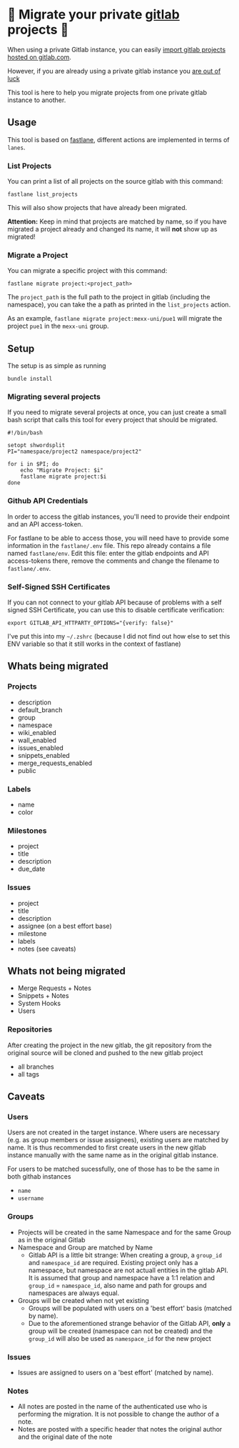 # 🤘 Migrate your private [gitlab](https://about.gitlab.com) projects 🤘

When using a private Gitlab instance, you can easily [import gitlab projects hosted on gitlab.com](http://doc.gitlab.com/ce/workflow/importing/import_projects_from_gitlab_com.html#project-importing-from-gitlab.com-to-your-private-gitlab-instance).

However, if you are already using a private gitlab instance you [are out of luck](http://feedback.gitlab.com/forums/176466-general/suggestions/4488044-add-import-export-functionality-for-projects?page=1&per_page=20)

This tool is here to help you migrate projects from one private gitlab instance to another. 

## Usage

This tool is based on [fastlane](https://fastlane.tools), different actions are implemented in terms of `lanes`.

### List Projects

You can print a list of all projects on the source gitlab with this command:

```
fastlane list_projects
```` 

This will also show projects that have already been migrated.

**Attention:** Keep in mind that projects are matched by name, so if you have migrated a project already and changed its name, it will **not** show up as migrated!

### Migrate a Project

You can migrate a specific project with this command:

```
fastlane migrate project:<project_path>
```

The `project_path` is the full path to the project in gitlab (including the namespace), you can take the a path as printed in the `list_projects` action. 

As an example, `fastlane migrate project:mexx-uni/pue1` will migrate the project `pue1` in the `mexx-uni` group.

## Setup

The setup is as simple as running

```
bundle install
```

### Migrating several projects

If you need to migrate several projects at once, you can just create a small bash script that calls this tool for every project that should be migrated. 

```
#!/bin/bash

setopt shwordsplit
PI="namespace/project2 namespace/project2"

for i in $PI; do
	echo "Migrate Project: $i"
	fastlane migrate project:$i
done
```

### Github API Credentials

In order to access the gitlab instances, you'll need to provide their endpoint and an API access-token.

For fastlane to be able to access those, you will need have to provide some information in the `fastlane/.env` file. 
This repo already contains a file named `fastlane/env`. Edit this file: enter the gitlab endpoints and API access-tokens there, remove the comments and change the filename to `fastlane/.env`.

### Self-Signed SSH Certificates

If you can not connect to your gitlab API because of problems with a self signed SSH Certificate, you can use this to disable certificate verification:

```export GITLAB_API_HTTPARTY_OPTIONS="{verify: false}"```

I've put this into my `~/.zshrc` (because I did not find out how else to set this ENV variable so that it still works in the context of fastlane)

## Whats being migrated

### Projects

* description
* default_branch
* group
* namespace
* wiki_enabled
* wall_enabled
* issues_enabled
* snippets_enabled
* merge_requests_enabled
* public

### Labels

* name
* color

### Milestones

* project
* title
* description
* due_date

### Issues

* project
* title
* description
* assignee (on a best effort base)
* milestone
* labels
* notes (see caveats)

## Whats not being migrated

* Merge Requests + Notes
* Snippets + Notes
* System Hooks
* Users

### Repositories

After creating the project in the new gitlab, the git repository from the original source will be cloned and pushed to the new gitlab project

* all branches
* all tags

## Caveats

### Users

Users are not created in the target instance. Where users are necessary (e.g. as group members or issue assignees), existing users are matched by name. It is thus recommended to first create users in the new gitlab instance manually with the same name as in the original gitlab instance.

For users to be matched sucessfully, one of those has to be the same in both githab instances

* `name`
* `username`

### Groups

* Projects will be created in the same Namespace and for the same Group as in the original Gitlab
* Namespace and Group are matched by Name
  * Gitlab API is a little bit strange: When creating a group, a `group_id` and `namespace_id` are required. Existing project only has a namespace, but namespace are not actuall entities in the gitlab API. It is assumed that group and namespace have a 1:1 relation and `group_id` = `namespace_id`, also name and path for groups and namespaces are always equal. 
* Groups will be created when not yet existing
  * Groups will be populated with users on a 'best effort' basis (matched by name).
  * Due to the aforementioned strange behavior of the Gitlab API, **only** a group will be created (namespace can not be created) and the `group_id` will also be used as `namespace_id` for the new project

### Issues

* Issues are assigned to users on a 'best effort' (matched by name). 

### Notes

* All notes are posted in the name of the authenticated use who is performing the migration. It is not possible to change the author of a note. 
* Notes are posted with a specific header that notes the original author and the original date of the note


